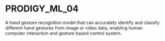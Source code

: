 # PRODIGY_ML_04
A hand gesture recognition model that can accurately identify and classify different hand gestures from image or video data, enabling human computer interaction and gesture based control system.
